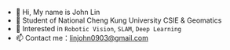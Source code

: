 - 👋 Hi, My name is John Lin
- 🏫 Student of National Cheng Kung University CSIE & Geomatics
- 👀 Interested in `Robotic Vision`, `SLAM`, `Deep Learning`
- 📫 Contact me：linjohn0903@gmail.com
